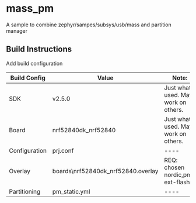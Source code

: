 # mass_pm

A sample to combine zephyr/sampes/subsys/usb/mass and partition manager

## Build Instructions

Add build configuration

| Build Config      | Value                                 | Note:                                 |
| ----              | ----                                  | ----                                  |
| SDK               | v2.5.0                                | Just what I used. May work on others. |
| Board             | nrf52840dk_nrf52840                   | Just what I used. May work on others. |
| Configuration     | prj.conf                              | ----                                  |
| Overlay           | boards\nrf52840dk_nrf52840.overlay    | REQ: chosen nordic,pm-ext-flash       |
| Partitioning      | pm_static.yml                         | ----                                  |